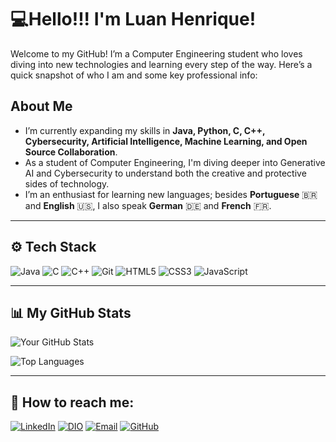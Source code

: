 


# 💻Hello!!! I'm Luan Henrique!

Welcome to my GitHub! I’m a Computer Engineering student who loves diving into new technologies and learning every step of the way. Here’s a quick snapshot of who I am and some key professional info:

## About Me
- I’m currently expanding my skills in **Java, Python, C, C++, Cybersecurity, Artificial Intelligence, Machine Learning, and Open Source Collaboration**.
- As a student of Computer Engineering, I'm diving deeper into Generative AI and Cybersecurity to understand both the creative and protective sides of technology.
-  I’m an enthusiast for learning new languages; besides **Portuguese** 🇧🇷 and **English** 🇺🇸, I also speak **German** 🇩🇪 and **French** 🇫🇷.
---

## ⚙️ Tech Stack
![Java](https://img.shields.io/badge/Java-000?style=for-the-badge&logo=java)
![C](https://img.shields.io/badge/C-000?style=for-the-badge&logo=c)
![C++](https://img.shields.io/badge/C++-000?style=for-the-badge&logo=cplusplus)
![Git](https://img.shields.io/badge/Git-000?style=for-the-badge&logo=git)
![HTML5](https://img.shields.io/badge/HTML5-000?style=for-the-badge&logo=html5)
![CSS3](https://img.shields.io/badge/CSS3-000?style=for-the-badge&logo=css3)
![JavaScript](https://img.shields.io/badge/JavaScript-000?style=for-the-badge&logo=javascript)

---

## 📊 My GitHub Stats
![Your GitHub Stats](https://github-readme-stats.vercel.app/api?username=Arb-Luan&show_icons=true&theme=radical)

![Top Languages](https://github-readme-stats.vercel.app/api/top-langs/?username=Arb-Luan&layout=compact&theme=radical)

---

## 🤝 How to reach me:
[![LinkedIn](https://img.shields.io/badge/LinkedIn-0077B5?style=for-the-badge&logo=linkedin&logoColor=white)](https://www.linkedin.com/in/luan-henrique-386672276/)
[![DIO](https://img.shields.io/badge/DIO-00A8E1?style=for-the-badge&logo=digitalinnovationone&logoColor=white)](https://www.dio.me/users/arbeit_hluan)
[![Email](https://img.shields.io/badge/Email-D14836?style=for-the-badge&logo=gmail&logoColor=white)](mailto:arbeit.hluan@gmail.com)
[![GitHub](https://img.shields.io/badge/GitHub-100000?style=for-the-badge&logo=github&logoColor=white)](https://github.com/Arb-Luan)

